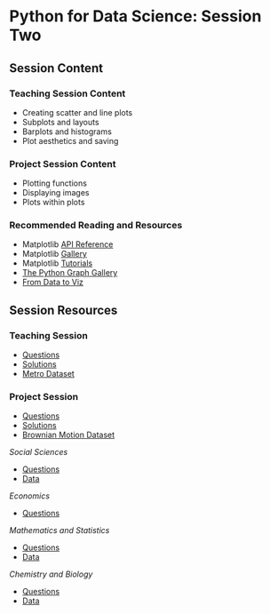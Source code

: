 # Python for Data Science: Session Two

## Session Content

### Teaching Session Content

- Creating scatter and line plots
- Subplots and layouts
- Barplots and histograms
- Plot aesthetics and saving

### Project Session Content

- Plotting functions
- Displaying images
- Plots within plots

### Recommended Reading and Resources

- Matplotlib [API Reference](https://matplotlib.org/stable/contents.html)
- Matplotlib [Gallery](https://matplotlib.org/stable/gallery/index.html)
- Matplotlib [Tutorials](https://matplotlib.org/stable/tutorials/index.html)
- [The Python Graph Gallery](https://python-graph-gallery.com/)
- [From Data to Viz](https://www.data-to-viz.com/)

## Session Resources

### Teaching Session

- [Questions](https://github.com/warwickdatasciencesociety/python-for-data-science/blob/master/session-two/session-two-teaching-questions.ipynb?raw=true)
- [Solutions](https://github.com/warwickdatasciencesociety/python-for-data-science/blob/master/session-two/session-two-teaching-solutions.ipynb)
- [Metro Dataset](https://raw.githubusercontent.com/warwickdatasciencesociety/python-for-data-science/master/session-two/data/Metro_Interstate_Traffic_Volume.csv)

### Project Session

- [Questions](https://github.com/warwickdatasciencesociety/python-for-data-science/blob/master/session-two/session-two-project-questions.ipynb?raw=true)
- [Solutions](https://github.com/warwickdatasciencesociety/python-for-data-science/blob/master/session-two/session-two-project-solutions.ipynb)
- [Brownian Motion Dataset](https://raw.githubusercontent.com/warwickdatasciencesociety/python-for-data-science/master/session-two/data/brownian_motion.csv)

*Social Sciences*
- [Questions](https://github.com/warwickdatasciencesociety/python-for-data-science/blob/master/session-two/session-two-project-social-sciences-questions.ipynb?raw=true)
- [Data](https://github.com/warwickdatasciencesociety/python-for-data-science/blob/master/session-two/Goal7data.csv?raw=true)

*Economics*
- [Questions](https://github.com/warwickdatasciencesociety/python-for-data-science/blob/master/session-two/session-two-project-econ-questions.ipynb?raw=true)

*Mathematics and Statistics*
- [Questions](https://github.com/warwickdatasciencesociety/python-for-data-science/blob/master/session-two/session-two-project-maths-stats-questions-.ipynb?raw=true)
- [Data](https://github.com/warwickdatasciencesociety/python-for-data-science/blob/master/session-two/data/californiaDDSDataV2.csv?raw=true)

*Chemistry and Biology*
- [Questions](https://github.com/warwickdatasciencesociety/python-for-data-science/blob/master/session-two/session-two-project-biochem-questions.ipynb?raw=true)
- [Data](https://github.com/warwickdatasciencesociety/python-for-data-science/blob/master/session-two/Phage%20Dataset%20(1).csv?raw=true)

